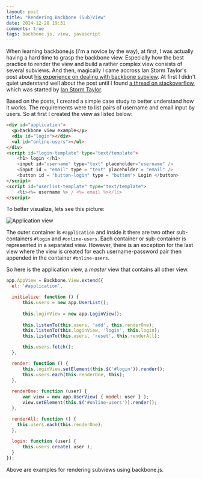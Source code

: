 ```yaml
---
layout: post
title: "Rendering Backbone (Sub)View"
date: 2014-12-28 19:31
comments: true
tags: backbone.js, view, javascript
---
```


When learning backbone.js (i'm a novice by the way), at first, I was actually having a hard time
to grasp the backbone view. Especially how the best practice to render
the view and build a rather complex view consists of several subviews.
And then, magically I came accross Ian Storm Taylor's post about 
[his experience on dealing with backbone subview](http://ianstormtaylor.com/rendering-views-in-backbonejs-isnt-always-simple/).
At first I didn't quiet understand well about the post until I found
[a thread on stackoverflow](http://stackoverflow.com/questions/9337927/how-to-handle-initializing-and-rendering-subviews-in-backbone-js), which was started by [Ian Storm Taylor](http://ianstormtaylor.com).

Based on the posts, I created a simple case study to better understand how it works.
The requirements were to list pairs of username and email input by users.
So at first I created the view as listed below:

``` html
<div id="application">
  <p>backbone view example</p>
  <div id="login"></div>
  <ul id="online-users"></ul>
</div>
<script id="login-template" type="text/template">
    <h1> login </h1>
    <input id="username" type="text" placeholder="username" /> 
    <input id = "email" type = "text" placeholder = "email" /> 
    <button id = "button-login" type = "button"> Login </button>
</script>
<script id="userlist-template" type="text/template">
    <li><%= username %> / <%= email %></li>
</script>
```
To better visualize, lets see this picture:

![Application view][pic:app-view]

The outer container is `#application` and inside it there are
two other sub-containers `#login` and `#online-users`. Each container
or sub-container is represented in a separated view. However,
there is an exception for the last view where the view is 
created for each username-password pair then appended in 
the container `#online-users`.

So here is the application view, a _master_ view that 
contains all other view.

```javascript
app.AppView = Backbone.View.extend({
  el: '#application',

  initialize: function () {
      this.users = new app.UserList();
      
      this.loginView = new app.LoginView();
      
      this.listenTo(this.users, 'add', this.renderOne);
      this.listenTo(this.loginView, 'login', this.login);
      this.listenTo(this.users, 'reset', this.renderAll);

      this.users.fetch();
  },

  render: function () {
      this.loginView.setElement(this.$('#login')).render();
      this.users.each(this.renderOne, this);
  },
  
  renderOne: function (user) {
      var view = new app.UserView( { model: user } );
      view.setElement(this.$('#online-users')).render();
  },

  renderAll: function () {
    this.users.each(this.renderOne);
  },
  
  login: function (user) {
      this.users.create( user );
  }
});
```

Above are examples for rendering subviews using backbone.js.

[pic:app-view]: /images/backbone-view-schema.png
